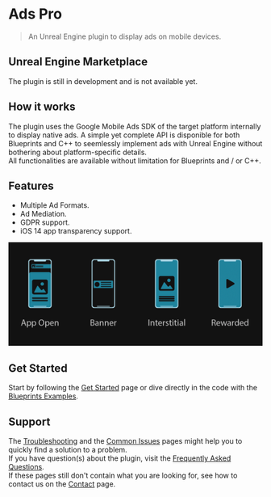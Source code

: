 # Ads Pro

> An Unreal Engine plugin to display ads on mobile devices.

## Unreal Engine Marketplace
The plugin is still in development and is not available yet.  

## How it works
The plugin uses the Google Mobile Ads SDK of the target platform internally to display native ads. A simple yet complete API is disponible for both Blueprints
and C++ to seemlessly implement ads with Unreal Engine without bothering about platform-specific details.  
All functionalities are available without limitation for Blueprints and / or C++.

## Features
- Multiple Ad Formats.
- Ad Mediation.
- GDPR support.
- iOS 14 app transparency support.

![Features](_images/Features.png)

## Get Started
Start by following the [Get Started](/getstarted) page or dive directly in the code with the [Blueprints Examples](/blueprintsexamples).

## Support
The [Troubleshooting](/troubleshooting) and the [Common Issues](/commonissues) pages might help you to quickly find a solution to a problem.  
If you have question(s) about the plugin, visit the [Frequently Asked Questions](/frequentlyaskedquestions).  
If these pages still don't contain what you are looking for, see how to contact us on the [Contact](/contact) page.
 
